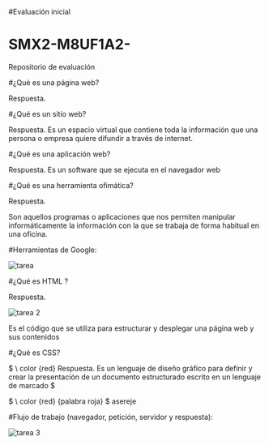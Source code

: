 #Evaluación inicial

# SMX2-M8UF1A2-
Repositorio de evaluación

#¿Qué es una página web?

Respuesta.


#¿Qué es un sitio web?

Respuesta.
Es un espacio virtual que contiene toda la información que una persona o empresa quiere difundir a través de internet. 

#¿Qué es una aplicación web?

Respuesta.
Es un software que se ejecuta en el navegador web


#¿Qué es una herramienta ofimática?

Respuesta.

Son aquellos programas o aplicaciones que nos permiten manipular informáticamente la información con la que se trabaja de forma habitual en una oficina.

#Herramientas de Google:

![tarea](https://github.com/gabrielfabrizio10/SMX2-M8UF1A2-/assets/145135376/73e25f4c-a466-41a2-82e8-443b1888113a)


#¿Qué es HTML ? 

Respuesta.

![tarea 2](https://github.com/gabrielfabrizio10/SMX2-M8UF1A2-/assets/145135376/0fe665bd-49cb-41b4-8ec8-c1afdf503c49)

Es el código que se utiliza para estructurar y desplegar una página web y sus contenidos

#¿Qué es CSS?

$ \ color {red} Respuesta. Es un lenguaje de diseño gráfico para definir y crear la presentación de un documento estructurado escrito en un lenguaje de marcado $


$ \ color {red} {palabra roja} $ asereje



#Flujo de trabajo (navegador, petición, servidor y respuesta):



![tarea 3](https://github.com/gabrielfabrizio10/SMX2-M8UF1A2-/assets/145135376/618b5302-c823-426f-848d-cca698377f2b)



